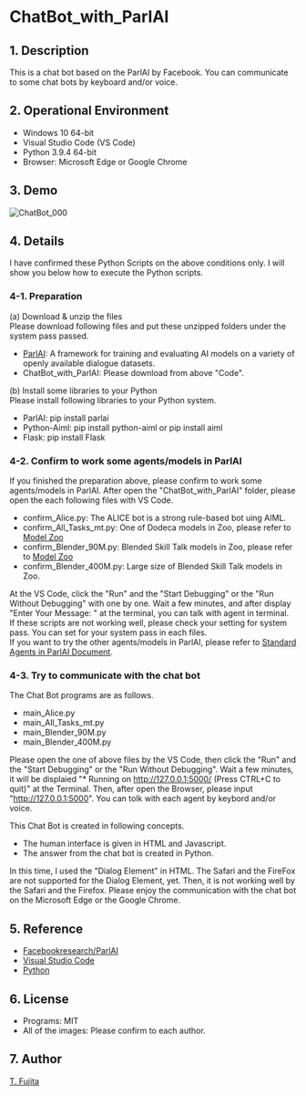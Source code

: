 # ChatBot_with_ParlAI

## 1. Description
This is a chat bot based on the ParlAI by Facebook. You can communicate to some chat bots by keyboard and/or voice.

## 2. Operational Environment
- Windows 10 64-bit
- Visual Studio Code (VS Code)
- Python 3.9.4 64-bit
- Browser: Microsoft Edge or Google Chrome

## 3. Demo
![ChatBot_000](https://to-fujita.github.io/Images/ChatBot_000.gif "Images for ChatBot")

## 4. Details
I have confirmed these Python Scripts on the above conditions only. I will show you below how to execute the Python scripts. 
### 4-1. Preparation
(a) Download & unzip the files  
Please download following files and put these unzipped folders under the system pass passed.
- [ParlAI](https://github.com/facebookresearch/parlai): A framework for training and evaluating AI models on a variety of openly available dialogue datasets.
- ChatBot_with_ParlAI: Please download from above "Code". 
  
(b) Install some libraries to your Python  
Please install following libraries to your Python system.
- ParlAI: pip install parlai
- Python-Aiml: pip install python-aiml or pip install aiml
- Flask: pip install Flask

### 4-2. Confirm to work some agents/models in ParlAI
If you finished the preparation above, please confirm to work some agents/models in ParlAI. 
After open the "ChatBot_with_ParlAI" folder, please open the each following files with VS Code.
- confirm_Alice.py: The ALICE bot is a strong rule-based bot uing AIML.
- confirm_All_Tasks_mt.py: One of Dodeca models in Zoo, please refer to [Model Zoo](https://parl.ai/docs/zoo.html)
- confirm_Blender_90M.py: Blended Skill Talk models in Zoo, please refer to [Model Zoo](https://parl.ai/docs/zoo.html)
- confirm_Blender_400M.py: Large size of Blended Skill Talk models in Zoo.

At the VS Code, click the "Run" and the "Start Debugging" or the "Run Without Debugging" with one by one. 
Wait a few minutes, and after display "Enter Your Message: " at the terminal, you can talk with agent in terminal.  
If these scripts are not working well, please check your setting for system pass. You can set for your system pass in each files.  
If you want to try the other agents/models in ParlAI, please refer to [Standard Agents in ParlAI Document](https://parl.ai/docs/agents_list.html).  

### 4-3. Try to communicate with the chat bot
The Chat Bot programs are as follows. 
- main_Alice.py
- main_All_Tasks_mt.py
- main_Blender_90M.py
- main_Blender_400M.py

Please open the one of above files by the VS Code, then click the "Run" and the "Start Debugging" or the "Run Without Debugging". 
Wait a few minutes, it will be displaied "* Running on http://127.0.0.1:5000/ (Press CTRL+C to quit)" at the Terminal. 
Then, after open the Browser, please input "http://127.0.0.1:5000". You can tolk with each agent by keybord and/or voice.  
  
This Chat Bot is created in following concepts.
- The human interface is given in HTML and Javascript.
- The answer from the chat bot is created in Python.

In this time, I used the "Dialog Element" in HTML. The Safari and the FireFox are not supported for the Dialog Element, yet. Then, it is not working well by the Safari and the Firefox.
Please enjoy the communication with the chat bot on the Microsoft Edge or the Google Chrome.

## 5. Reference
- [Facebookresearch/ParlAI](https://github.com/facebookresearch/parlai)
- [Visual Studio Code](https://azure.microsoft.com/en-us/products/visual-studio-code/)
- [Python](https://www.python.org/)

## 6. License
- Programs: MIT
- All of the images: Please confirm to each author.

## 7. Author
[T. Fujita](https://github.com/To-Fujita)

